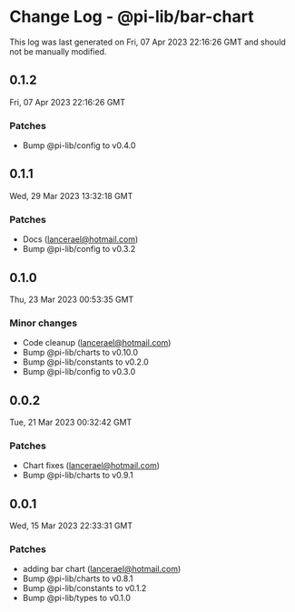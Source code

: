 # Change Log - @pi-lib/bar-chart

This log was last generated on Fri, 07 Apr 2023 22:16:26 GMT and should not be manually modified.

<!-- Start content -->

## 0.1.2

Fri, 07 Apr 2023 22:16:26 GMT

### Patches

- Bump @pi-lib/config to v0.4.0

## 0.1.1

Wed, 29 Mar 2023 13:32:18 GMT

### Patches

- Docs (lancerael@hotmail.com)
- Bump @pi-lib/config to v0.3.2

## 0.1.0

Thu, 23 Mar 2023 00:53:35 GMT

### Minor changes

- Code cleanup (lancerael@hotmail.com)
- Bump @pi-lib/charts to v0.10.0
- Bump @pi-lib/constants to v0.2.0
- Bump @pi-lib/config to v0.3.0

## 0.0.2

Tue, 21 Mar 2023 00:32:42 GMT

### Patches

- Chart fixes (lancerael@hotmail.com)
- Bump @pi-lib/charts to v0.9.1

## 0.0.1

Wed, 15 Mar 2023 22:33:31 GMT

### Patches

- adding bar chart (lancerael@hotmail.com)
- Bump @pi-lib/charts to v0.8.1
- Bump @pi-lib/constants to v0.1.2
- Bump @pi-lib/types to v0.1.0
